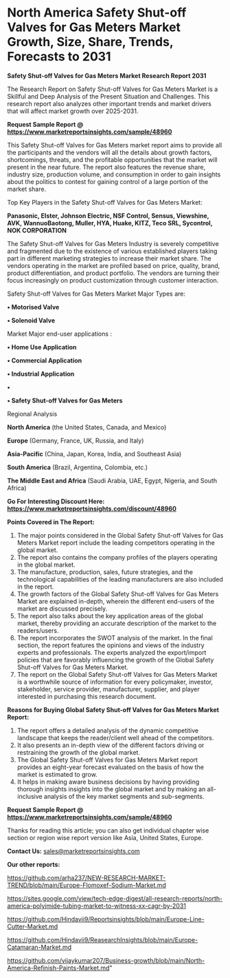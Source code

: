 # North America Safety Shut-off Valves for Gas Meters Market Growth, Size, Share, Trends, Forecasts to 2031

<strong>Safety Shut-off Valves for Gas Meters Market Research Report 2031</strong>

The Research Report on Safety Shut-off Valves for Gas Meters Market is a Skillful and Deep Analysis of the Present Situation and Challenges. This research report also analyzes other important trends and market drivers that will affect market growth over 2025-2031.

<strong>Request Sample Report @ <a href=https://www.marketreportsinsights.com/sample/48960>https://www.marketreportsinsights.com/sample/48960</a></strong>

This Safety Shut-off Valves for Gas Meters market report aims to provide all the participants and the vendors will all the details about growth factors, shortcomings, threats, and the profitable opportunities that the market will present in the near future. The report also features the revenue share, industry size, production volume, and consumption in order to gain insights about the politics to contest for gaining control of a large portion of the market share.

Top Key Players in the Safety Shut-off Valves for Gas Meters Market:

<strong>Panasonic, Elster, Johnson Electric, NSF Control, Sensus, Viewshine, AVK, WannuoBaotong, Muller, HYA, Huake, KITZ, Teco SRL, Sycontrol, NOK CORPORATION</strong>

The Safety Shut-off Valves for Gas Meters Industry is severely competitive and fragmented due to the existence of various established players taking part in different marketing strategies to increase their market share. The vendors operating in the market are profiled based on price, quality, brand, product differentiation, and product portfolio. The vendors are turning their focus increasingly on product customization through customer interaction.

Safety Shut-off Valves for Gas Meters Market Major Types are:

<strong>•  Motorised Valve

•  Solenoid Valve</strong>

Market Major end-user applications :

<strong>•  Home Use Application

•  Commercial Application

•  Industrial Application

•  

•  Safety Shut-off Valves for Gas Meters</strong>

Regional Analysis

</u><strong><b>North America</b></strong> (the United States, Canada, and Mexico)

<strong><b>Europe </b></strong>(Germany, France, UK, Russia, and Italy)

<strong><b>Asia-Pacific</b></strong> (China, Japan, Korea, India, and Southeast Asia)

<strong><b>South America</b></strong> (Brazil, Argentina, Colombia, etc.)

<strong><b>The Middle East and Africa</b></strong> (Saudi Arabia, UAE, Egypt, Nigeria, and South Africa)

<strong>Go For Interesting Discount Here: <a href=https://www.marketreportsinsights.com/discount/48960>https://www.marketreportsinsights.com/discount/48960</a></strong>

<strong>Points Covered in The Report:</strong>
<ol>
  <li>The major points considered in the Global Safety Shut-off Valves for Gas Meters Market report include the leading competitors operating in the global market.</li>
  <li>The report also contains the company profiles of the players operating in the global market.</li>
  <li>The manufacture, production, sales, future strategies, and the technological capabilities of the leading manufacturers are also included in the report.</li>
  <li>The growth factors of the Global Safety Shut-off Valves for Gas Meters Market are explained in-depth, wherein the different end-users of the market are discussed precisely.</li>
  <li>The report also talks about the key application areas of the global market, thereby providing an accurate description of the market to the readers/users.</li>
  <li>The report incorporates the SWOT analysis of the market. In the final section, the report features the opinions and views of the industry experts and professionals. The experts analyzed the export/import policies that are favorably influencing the growth of the Global Safety Shut-off Valves for Gas Meters Market.</li>
  <li>The report on the Global Safety Shut-off Valves for Gas Meters Market is a worthwhile source of information for every policymaker, investor, stakeholder, service provider, manufacturer, supplier, and player interested in purchasing this research document.</li>
</ol>
<strong>Reasons for Buying Global Safety Shut-off Valves for Gas Meters Market Report:</strong>

<ol>
  <li>The report offers a detailed analysis of the dynamic competitive landscape that keeps the reader/client well ahead of the competitors.</li>
  <li>It also presents an in-depth view of the different factors driving or restraining the growth of the global market.</li>
  <li>The Global Safety Shut-off Valves for Gas Meters Market report provides an eight-year forecast evaluated on the basis of how the market is estimated to grow.</li>
  <li>It helps in making aware business decisions by having providing thorough insights insights into the global market and by making an all-inclusive analysis of the key market segments and sub-segments.</li>
</ol>
<strong>Request Sample Report @ <a href=https://www.marketreportsinsights.com/sample/48960>https://www.marketreportsinsights.com/sample/48960</a></strong>


Thanks for reading this article; you can also get individual chapter wise section or region wise report version like Asia, United States, Europe.

<strong>Contact Us:</strong>
sales@marketreportsinsights.com

<strong>Our other reports:</strong>

<a href=https://github.com/arha237/NEW-RESEARCH-MARKET-TREND/blob/main/Europe-Flomoxef-Sodium-Market.md>https://github.com/arha237/NEW-RESEARCH-MARKET-TREND/blob/main/Europe-Flomoxef-Sodium-Market.md</a>

<a href=https://sites.google.com/view/tech-edge-digest/all-research-reports/north-america-polyimide-tubing-market-to-witness-xx-cagr-by-2031>https://sites.google.com/view/tech-edge-digest/all-research-reports/north-america-polyimide-tubing-market-to-witness-xx-cagr-by-2031</a>

<a href=https://github.com/Hindavii9/Reportsinsights/blob/main/Europe-Line-Cutter-Market.md>https://github.com/Hindavii9/Reportsinsights/blob/main/Europe-Line-Cutter-Market.md</a>

<a href=https://github.com/Hindavii9/ReasearchInsights/blob/main/Europe-Catamaran-Market.md>https://github.com/Hindavii9/ReasearchInsights/blob/main/Europe-Catamaran-Market.md</a>

<a href=https://github.com/vijaykumar207/Business-growth/blob/main/North-America-Refinish-Paints-Market.md>https://github.com/vijaykumar207/Business-growth/blob/main/North-America-Refinish-Paints-Market.md</a>"
